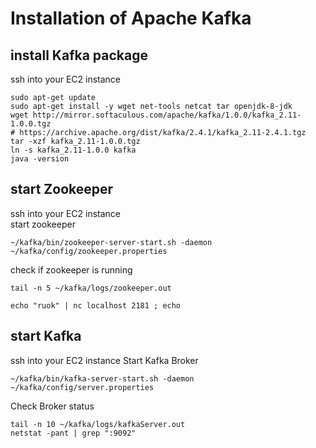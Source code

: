 # Installation of Apache Kafka
## install Kafka package
ssh into your EC2 instance
```
sudo apt-get update
sudo apt-get install -y wget net-tools netcat tar openjdk-8-jdk
wget http://mirror.softaculous.com/apache/kafka/1.0.0/kafka_2.11-1.0.0.tgz
# https://archive.apache.org/dist/kafka/2.4.1/kafka_2.11-2.4.1.tgz
tar -xzf kafka_2.11-1.0.0.tgz
ln -s kafka_2.11-1.0.0 kafka
java -version
```
## start Zookeeper
ssh into your EC2 instance  
start zookeeper
```
~/kafka/bin/zookeeper-server-start.sh -daemon ~/kafka/config/zookeeper.properties
```
check if zookeeper is running
```
tail -n 5 ~/kafka/logs/zookeeper.out

echo "ruok" | nc localhost 2181 ; echo
```

## start Kafka
ssh into your EC2 instance
Start Kafka Broker
```
~/kafka/bin/kafka-server-start.sh -daemon ~/kafka/config/server.properties
```
Check Broker status
```
tail -n 10 ~/kafka/logs/kafkaServer.out
netstat -pant | grep ":9092"
```
